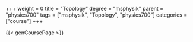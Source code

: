 +++
weight = 0
title = "Topology"
degree = "msphysik"
parent = "physics700"
tags = ["msphysik", "Topology", "physics700"]
categories = ["course"]
+++

{{< genCoursePage >}}
